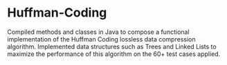 # Huffman-Coding
Compiled methods and classes in Java to compose a functional implementation of the Huffman Coding lossless data compression algorithm. Implemented data structures such as Trees and Linked Lists to maximize the performance of this algorithm on the 60+ test cases applied.
